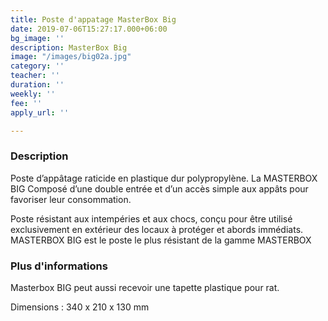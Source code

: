 ```yaml
---
title: Poste d'appatage MasterBox Big
date: 2019-07-06T15:27:17.000+06:00
bg_image: ''
description: MasterBox Big
image: "/images/big02a.jpg"
category: ''
teacher: ''
duration: ''
weekly: ''
fee: ''
apply_url: ''

---
```

### Description

Poste d’appâtage raticide en plastique dur polypropylène. La MASTERBOX BIG Composé d’une double entrée et d’un accès simple aux appâts pour favoriser leur consommation.

Poste résistant aux intempéries et aux chocs, conçu pour être utilisé exclusivement en extérieur des locaux à protéger et abords immédiats. MASTERBOX BIG est le poste le plus résistant de la gamme MASTERBOX

### Plus d'informations

Masterbox BIG peut aussi recevoir une tapette plastique pour rat.

Dimensions : 340 x 210 x 130 mm